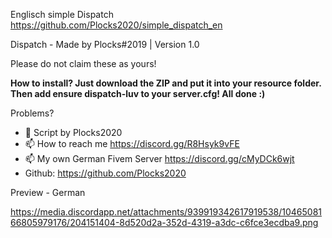Englisch simple Dispatch https://github.com/Plocks2020/simple_dispatch_en



Dispatch - Made by Plocks#2019 | Version 1.0

Please do not claim these as yours!

**How to install?
Just download the ZIP and put it into your resource folder. 
Then add ensure dispatch-luv to your server.cfg! 
All done :)**

Problems?

- 👋 Script by Plocks2020
- 📫 How to reach me https://discord.gg/R8Hsyk9vFE
- 📫 My own German Fivem Server https://discord.gg/cMyDCk6wjt
- Github: https://github.com/Plocks2020

Preview - German

https://media.discordapp.net/attachments/939919342617919538/1046508166805979176/204151404-8d520d2a-352d-4319-a3dc-c6fce3ecdba9.png
